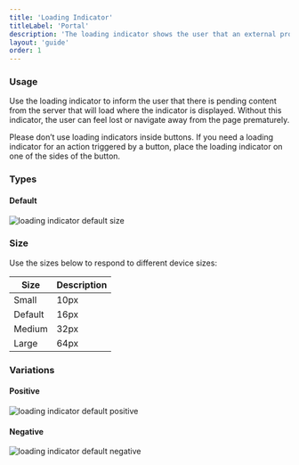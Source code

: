 ```yaml
---
title: 'Loading Indicator'
titleLabel: 'Portal'
description: 'The loading indicator shows the user that an external process, like a connection, is being executed.'
layout: 'guide'
order: 1
---
```


### Usage

Use the loading indicator to inform the user that there is pending content from the server that will load where the indicator is displayed. Without this indicator, the user can feel lost or navigate away from the page prematurely.

Please don’t use loading indicators inside buttons. If you need a loading indicator for an action triggered by a button, place the loading indicator on one of the sides of the button.

<!-- <div class="loading-icon loading-icon-md"></div> -->

### Types

#### Default

![loading indicator default size](/lexicon/images/LoadingIndicator.jpg)

### Size

Use the sizes below to respond to different device sizes:

| Size    | Description |
| ------- | ----------- |
| Small   | 10px        |
| Default | 16px        |
| Medium  | 32px        |
| Large   | 64px        |

### Variations

#### Positive

![loading indicator default positive](/lexicon/images/LoadingIndicator.jpg)

#### Negative

![loading indicator default negative](/lexicon/images/LoadingIndicatorInverted.jpg)
